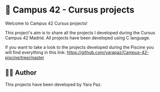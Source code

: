 # 🌊 Campus 42 - Cursus projects

Welcome to Campus 42 Cursus projects! 

This project's aim is to share all the projects I developed during the Cursus Campus 42 Madrid. All projects have been developed using C language.

If you want to take a look to the projects developed during the Piscine you will find everything in this link: https://github.com/yarapaz/Campus-42-piscine/tree/master


## 👩‍💻 Author

This projects have been developed by Yara Paz.
